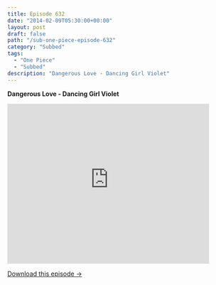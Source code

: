 ```yaml
---
title: Episode 632
date: "2014-02-09T05:30:00+00:00"
layout: post
draft: false
path: "/sub-one-piece-episode-632"
category: "Subbed"
tags:
  - "One Piece"
  - "Subbed"
description: "Dangerous Love - Dancing Girl Violet"
---
```


**Dangerous Love - Dancing Girl Violet**

<iframe width="640" height="360" src="https://www.rapidvideo.com/e/G6FRPFZJYJ" frameborder="0" marginwidth=0 marginheight=0 scrolling=no allowfullscreen style="max-width:90%;"></iframe>

<a href="http://ouo.io/qs/eCodkFEQ?s=https://www.rapidvideo.com/d/G6FRPFZJYJ" class="styled_a">Download this episode →</a>

